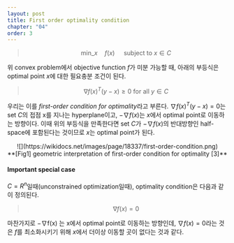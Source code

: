 ```yaml
---
layout: post
title: First order optimality condition
chapter: "04"
order: 3
---
```


<script type="text/x-mathjax-config">
MathJax.Hub.Config({
    displayAlign: "center"
});
</script>

> $$
> \text{min}\_{x} \quad f(x) \quad \text{  subject to  } x \in C
> $$

위 convex problem에서 objective function $f$가 미분 가능할 때, 아래의 부등식은 optimal point $x$에 대한 필요충분 조건이 된다.

> $$\nabla f(x)^{T}(y-x) \geq 0 \text{ for all } y \in C$$

우리는 이를 *first-order condition for optimality*라고 부른다. $\nabla f(x)^{T}(y-x) = 0$는 set $C$의 접점 x를 지나는 hyperplane이고, $- \nabla f(x)$는 $x$에서 optimal point로 이동하는 방향이다. 이때 위의 부등식을 만족한다면 set $C$가 $- \nabla f(x)$의 반대방향인 half-space에 포함된다는 것이므로 $x$는 optimal point가 된다.</br>
<center>
![](https://wikidocs.net/images/page/18337/first-order-condition.png)</br>
**[Fig1] geometric interpretation of first-order condition for optimality [3]**
</center>

#### Important special case
$C = R^n$일때(unconstrained optimization일때), optimality condition은 다음과 같이 정의된다.
> $$\nabla f(x) = 0$$

마찬가지로 −∇f(x) 는 x에서 optimal point로 이동하는 방향인데, $\nabla f(x) = 0$라는 것은 $f$를 최소화시키기 위해 $x$에서 더이상 이동할 곳이 없다는 것과 같다.